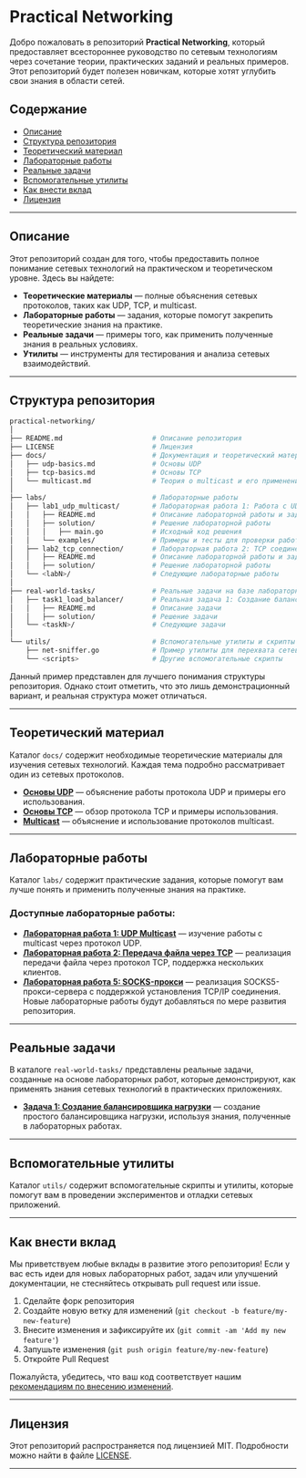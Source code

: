 
# Practical Networking

Добро пожаловать в репозиторий **Practical Networking**, который предоставляет всестороннее руководство по сетевым технологиям через сочетание теории, практических заданий и реальных примеров. Этот репозиторий будет полезен новичкам, которые хотят углубить свои знания в области сетей.

## Содержание

- [Описание](#описание)
- [Структура репозитория](#структура-репозитория)
- [Теоретический материал](#теоретический-материал)
- [Лабораторные работы](#лабораторные-работы)
- [Реальные задачи](#реальные-задачи)
- [Вспомогательные утилиты](#вспомогательные-утилиты)
- [Как внести вклад](#как-внести-вклад)
- [Лицензия](#лицензия)

---

## Описание

Этот репозиторий создан для того, чтобы предоставить полное понимание сетевых технологий на практическом и теоретическом уровне. Здесь вы найдете:
- **Теоретические материалы** — полные объяснения сетевых протоколов, таких как UDP, TCP, и multicast.
- **Лабораторные работы** — задания, которые помогут закрепить теоретические знания на практике.
- **Реальные задачи** — примеры того, как применить полученные знания в реальных условиях.
- **Утилиты** — инструменты для тестирования и анализа сетевых взаимодействий.

---

## Структура репозитория

```bash
practical-networking/
│
├── README.md                      # Описание репозитория
├── LICENSE                        # Лицензия 
├── docs/                          # Документация и теоретический материал
│   ├── udp-basics.md              # Основы UDP
│   ├── tcp-basics.md              # Основы TCP
│   └── multicast.md               # Теория о multicast и его применении
│
├── labs/                          # Лабораторные работы
│   ├── lab1_udp_multicast/        # Лабораторная работа 1: Работа с UDP Multicast
│   │   ├── README.md              # Описание лабораторной работы и задачи
│   │   ├── solution/              # Решение лабораторной работы
│   │   │   ├── main.go            # Исходный код решения
│   │   └── examples/              # Примеры и тесты для проверки работы
│   ├── lab2_tcp_connection/       # Лабораторная работа 2: TCP соединение
│   │   ├── README.md              # Описание лабораторной работы и задачи
│   │   ├── solution/              # Решение лабораторной работы
│   └── <labN>/                    # Следующие лабораторные работы
│
├── real-world-tasks/              # Реальные задачи на базе лабораторных работ
│   ├── task1_load_balancer/       # Реальная задача 1: Создание балансировщика нагрузки
│   │   ├── README.md              # Описание задачи
│   │   ├── solution/              # Решение задачи
│   └── <taskN>/                   # Следующие задачи
│
└── utils/                         # Вспомогательные утилиты и скрипты
    ├── net-sniffer.go             # Пример утилиты для перехвата сетевых пакетов
    └── <scripts>                  # Другие вспомогательные скрипты
```
Данный пример представлен для лучшего понимания структуры репозитория. Однако стоит отметить, что это лишь демонстрационный вариант, и реальная структура может отличаться.


---

## Теоретический материал

Каталог `docs/` содержит необходимые теоретические материалы для изучения сетевых технологий. Каждая тема подробно рассматривает один из сетевых протоколов.

- **[Основы UDP](./docs/udp-basics.md)** — объяснение работы протокола UDP и примеры его использования.
- **[Основы TCP](./docs/tcp-basics.md)** — обзор протокола TCP и примеры использования.
- **[Multicast](./docs/multicast.md)** — объяснение и использование протоколов multicast.

---

## Лабораторные работы

Каталог `labs/` содержит практические задания, которые помогут вам лучше понять и применить полученные знания на практике.

### Доступные лабораторные работы:
- **[Лабораторная работа 1: UDP Multicast](./labs/lab1_udp_multicast/README.md)** — изучение работы с multicast через протокол UDP.
- **[Лабораторная работа 2: Передача файла через TCP](./labs/lab2_tcp_file_transfer/README.md)** — реализация передачи файла через протокол TCP, поддержка нескольких клиентов.
- **[Лабораторная работа 5: SOCKS-прокси](labs/lab5_socks_proxy/README.md)** — реализация SOCKS5-прокси-сервера с поддержкой установления TCP/IP соединения.
Новые лабораторные работы будут добавляться по мере развития репозитория.

---

## Реальные задачи

В каталоге `real-world-tasks/` представлены реальные задачи, созданные на основе лабораторных работ, которые демонстрируют, как применять знания сетевых технологий в практических приложениях.

- **[Задача 1: Создание балансировщика нагрузки](./real-world-tasks/task1_load_balancer/README.md)** — создание простого балансировщика нагрузки, используя знания, полученные в лабораторных работах.

---

## Вспомогательные утилиты

Каталог `utils/` содержит вспомогательные скрипты и утилиты, которые помогут вам в проведении экспериментов и отладки сетевых приложений.

---

## Как внести вклад

Мы приветствуем любые вклады в развитие этого репозитория! Если у вас есть идеи для новых лабораторных работ, задач или улучшений документации, не стесняйтесь открывать pull request или issue.

1. Сделайте форк репозитория
2. Создайте новую ветку для изменений (`git checkout -b feature/my-new-feature`)
3. Внесите изменения и зафиксируйте их (`git commit -am 'Add my new feature'`)
4. Запушьте изменения (`git push origin feature/my-new-feature`)
5. Откройте Pull Request

Пожалуйста, убедитесь, что ваш код соответствует нашим [рекомендациям по внесению изменений](CONTRIBUTING.md).

---

## Лицензия

Этот репозиторий распространяется под лицензией MIT. Подробности можно найти в файле [LICENSE](./LICENSE).

---


